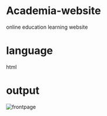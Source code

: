 # Academia-website
online education learning website

# language
html
# output

![frontpage](https://user-images.githubusercontent.com/87287905/211185761-ddc8086b-f275-450f-9d03-de697c7ad795.jpeg)
